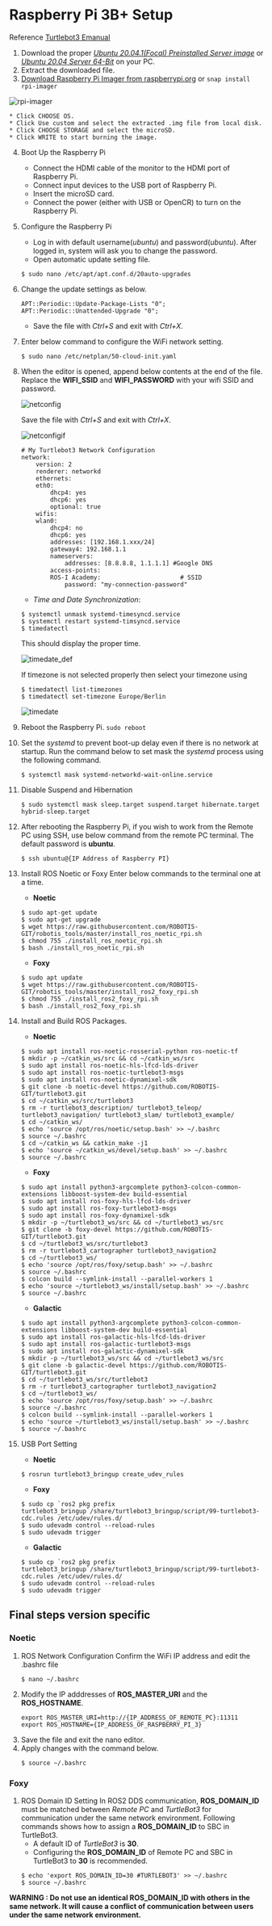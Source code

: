 # Raspberry Pi 3B+ Setup
Reference [Turtlebot3 Emanual](https://emanual.robotis.com/docs/en/platform/turtlebot3/sbc_setup/#sbc-setup)
1. Download the proper [*Ubuntu 20.04.1(Focal) Preinstalled Server image*](http://cdimage.ubuntu.com/ubuntu-server/focal/daily-preinstalled/current/) or [*Ubuntu 20.04 Server 64-Bit*](https://ubuntu.com/download/raspberry-pi) on your PC.
2. Extract the downloaded file.
3. [Download Raspberry Pi Imager from raspberrypi.org](https://www.raspberrypi.org/software/) or `snap install rpi-imager`

![rpi-imager](images/rpi_imager.gif)

    * Click CHOOSE OS.
    * Click Use custom and select the extracted .img file from local disk.
    * Click CHOOSE STORAGE and select the microSD.
    * Click WRITE to start burning the image.

4. Boot Up the Raspberry Pi
    * Connect the HDMI cable of the monitor to the HDMI port of Raspberry Pi.
    * Connect input devices to the USB port of Raspberry Pi.
    * Insert the microSD card.
    * Connect the power (either with USB or OpenCR) to turn on the Raspberry Pi.
5. Configure the Raspberry Pi
    * Log in with default username(*ubuntu*) and password(*ubuntu*). After logged in, system will ask you to change the password.
    * Open automatic update setting file.
    ```
    $ sudo nano /etc/apt/apt.conf.d/20auto-upgrades
    ```
6. Change the update settings as below.
    ```
    APT::Periodic::Update-Package-Lists "0";
    APT::Periodic::Unattended-Upgrade "0";
    ```
    * Save the file with *Ctrl+S* and exit with *Ctrl+X*.
7. Enter below command to configure the WiFi network setting.
    ```
    $ sudo nano /etc/netplan/50-cloud-init.yaml
    ```
8. When the editor is opened, append below contents at the end of the file.
    Replace the **WIFI_SSID** and **WIFI_PASSWORD** with your wifi SSID and password.
    
    ![netconfig](images/ros2_sbc_netcfg.png)

    Save the file with *Ctrl+S* and exit with *Ctrl+X*.

    ![netconfigif](images/network_setup.gif)

    ```
    # My Turtlebot3 Network Configuration
    network:
        version: 2
        renderer: networkd
        ethernets:
        eth0:
            dhcp4: yes
            dhcp6: yes
            optional: true
        wifis:
        wlan0:
            dhcp4: no
            dhcp6: yes
            addresses: [192.168.1.xxx/24]
            gateway4: 192.168.1.1
            nameservers:
                addresses: [8.8.8.8, 1.1.1.1] #Google DNS
            access-points:
            ROS-I Academy:                      # SSID
                password: "my-connection-password"
    ```
    * *Time and Date Synchronization*: 
    ```
    $ systemctl unmask systemd-timesyncd.service
    $ systemctl restart systemd-timsyncd.service
    $ timedatectl
    ```
    This should display the proper time. 

    ![timedate_def](images/timedate_def.png)

    If timezone is not selected properly then select your timezone using
    ```
    $ timedatectl list-timezones
    $ timedatectl set-timezone Europe/Berlin
    ```

    ![timedate](images/finaltimedate.png)

9. Reboot the Raspberry Pi.
    `sudo reboot`
10. Set the *systemd* to prevent boot-up delay even if there is no network at startup. Run the command below to set mask the *systemd* process using the following command.
    ```
    $ systemctl mask systemd-networkd-wait-online.service
    ```
11. Disable Suspend and Hibernation
    ```
    $ sudo systemctl mask sleep.target suspend.target hibernate.target hybrid-sleep.target
    ```
12. After rebooting the Raspberry Pi, if you wish to work from the Remote PC using SSH, use below command from the remote PC terminal. The default password is **ubuntu**.
    ```
    $ ssh ubuntu@{IP Address of Raspberry PI}
    ```
13. Install ROS Noetic or Foxy Enter below commands to the terminal one at a time.
    * **Noetic**
    ```
    $ sudo apt-get update
    $ sudo apt-get upgrade
    $ wget https://raw.githubusercontent.com/ROBOTIS-GIT/robotis_tools/master/install_ros_noetic_rpi.sh
    $ chmod 755 ./install_ros_noetic_rpi.sh
    $ bash ./install_ros_noetic_rpi.sh
    ```
    * **Foxy**
    ```
    $ sudo apt update
    $ wget https://raw.githubusercontent.com/ROBOTIS-GIT/robotis_tools/master/install_ros2_foxy_rpi.sh
    $ chmod 755 ./install_ros2_foxy_rpi.sh
    $ bash ./install_ros2_foxy_rpi.sh
    ```
14. Install and Build ROS Packages.
    * **Noetic**
    ```
    $ sudo apt install ros-noetic-rosserial-python ros-noetic-tf
    $ mkdir -p ~/catkin_ws/src && cd ~/catkin_ws/src
    $ sudo apt install ros-noetic-hls-lfcd-lds-driver
    $ sudo apt install ros-noetic-turtlebot3-msgs
    $ sudo apt install ros-noetic-dynamixel-sdk
    $ git clone -b noetic-devel https://github.com/ROBOTIS-GIT/turtlebot3.git
    $ cd ~/catkin_ws/src/turtlebot3
    $ rm -r turtlebot3_description/ turtlebot3_teleop/ turtlebot3_navigation/ turtlebot3_slam/ turtlebot3_example/
    $ cd ~/catkin_ws/
    $ echo 'source /opt/ros/noetic/setup.bash' >> ~/.bashrc
    $ source ~/.bashrc
    $ cd ~/catkin_ws && catkin_make -j1
    $ echo 'source ~/catkin_ws/devel/setup.bash' >> ~/.bashrc
    $ source ~/.bashrc
    ```
    * **Foxy**
    ```
    $ sudo apt install python3-argcomplete python3-colcon-common-extensions libboost-system-dev build-essential
    $ sudo apt install ros-foxy-hls-lfcd-lds-driver
    $ sudo apt install ros-foxy-turtlebot3-msgs
    $ sudo apt install ros-foxy-dynamixel-sdk
    $ mkdir -p ~/turtlebot3_ws/src && cd ~/turtlebot3_ws/src
    $ git clone -b foxy-devel https://github.com/ROBOTIS-GIT/turtlebot3.git
    $ cd ~/turtlebot3_ws/src/turtlebot3
    $ rm -r turtlebot3_cartographer turtlebot3_navigation2
    $ cd ~/turtlebot3_ws/
    $ echo 'source /opt/ros/foxy/setup.bash' >> ~/.bashrc
    $ source ~/.bashrc
    $ colcon build --symlink-install --parallel-workers 1
    $ echo 'source ~/turtlebot3_ws/install/setup.bash' >> ~/.bashrc
    $ source ~/.bashrc
    ```

    * **Galactic**
    ```
    $ sudo apt install python3-argcomplete python3-colcon-common-extensions libboost-system-dev build-essential
    $ sudo apt install ros-galactic-hls-lfcd-lds-driver
    $ sudo apt install ros-galactic-turtlebot3-msgs
    $ sudo apt install ros-galactic-dynamixel-sdk
    $ mkdir -p ~/turtlebot3_ws/src && cd ~/turtlebot3_ws/src
    $ git clone -b galactic-devel https://github.com/ROBOTIS-GIT/turtlebot3.git
    $ cd ~/turtlebot3_ws/src/turtlebot3
    $ rm -r turtlebot3_cartographer turtlebot3_navigation2
    $ cd ~/turtlebot3_ws/
    $ echo 'source /opt/ros/foxy/setup.bash' >> ~/.bashrc
    $ source ~/.bashrc
    $ colcon build --symlink-install --parallel-workers 1
    $ echo 'source ~/turtlebot3_ws/install/setup.bash' >> ~/.bashrc
    $ source ~/.bashrc
    ```
15. USB Port Setting
    * **Noetic**
    ```
    $ rosrun turtlebot3_bringup create_udev_rules
    ```
    * **Foxy**
    ```
    $ sudo cp `ros2 pkg prefix turtlebot3_bringup`/share/turtlebot3_bringup/script/99-turtlebot3-cdc.rules /etc/udev/rules.d/
    $ sudo udevadm control --reload-rules
    $ sudo udevadm trigger
    ```
    * **Galactic**
    ```
    $ sudo cp `ros2 pkg prefix turtlebot3_bringup`/share/turtlebot3_bringup/script/99-turtlebot3-cdc.rules /etc/udev/rules.d/
    $ sudo udevadm control --reload-rules
    $ sudo udevadm trigger
    ```
## Final steps version specific
### Noetic
1. ROS Network Configuration Confirm the WiFi IP address and edit the .bashrc file
    ```
    $ nano ~/.bashrc
    ```
2. Modify the IP adddresses of **ROS_MASTER_URI** and the **ROS_HOSTNAME**.
    ```
    export ROS_MASTER_URI=http://{IP_ADDRESS_OF_REMOTE_PC}:11311
    export ROS_HOSTNAME={IP_ADDRESS_OF_RASPBERRY_PI_3}
    ```
3. Save the file and exit the nano editor.
4. Apply changes with the command below.
    ```
    $ source ~/.bashrc
    ```
### Foxy
1. ROS Domain ID Setting In ROS2 DDS communication, **ROS_DOMAIN_ID** must be matched between *Remote PC* and *TurtleBot3* for communication under the same network environment. Following commands shows how to assign a **ROS_DOMAIN_ID** to SBC in TurtleBot3.
    * A default ID of *TurtleBot3* is **30**.
    * Configuring the **ROS_DOMAIN_ID** of Remote PC and SBC in TurtleBot3 to **30** is recommended.
    ```
    $ echo 'export ROS_DOMAIN_ID=30 #TURTLEBOT3' >> ~/.bashrc
    $ source ~/.bashrc
    ```
**WARNING : Do not use an identical ROS_DOMAIN_ID with others in the same network. It will cause a conflict of communication between users under the same network environment.**